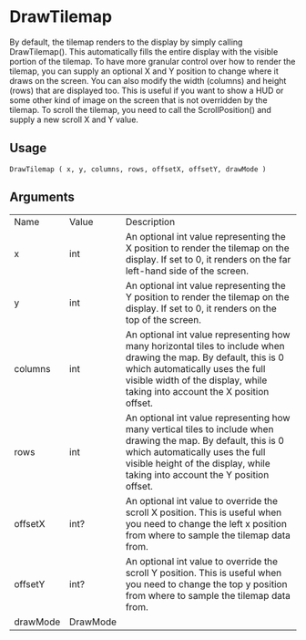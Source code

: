 # DrawTilemap

By default, the tilemap renders to the display by simply calling DrawTilemap(). This automatically fills the entire display with the visible portion of the tilemap. To have more granular control over how to render the tilemap, you can supply an optional X and Y position to change where it draws on the screen. You can also modify the width (columns) and height (rows) that are displayed too. This is useful if you want to show a HUD or some other kind of image on the screen that is not overridden by the tilemap. To scroll the tilemap, you need to call the ScrollPosition() and supply a new scroll X and Y value.

## Usage

`DrawTilemap ( x, y, columns, rows, offsetX, offsetY, drawMode )`

## Arguments

<table>
  <tr>
    <td>Name</td>
    <td>Value</td>
    <td>Description</td>
  </tr>
  <tr>
    <td>x</td>
    <td>int</td>
    <td>An optional int value representing the X position to render the tilemap on the display. If set to 0, it renders on the far left-hand side of the screen.</td>
  </tr>
  <tr>
    <td>y</td>
    <td>int</td>
    <td>An optional int value representing the Y position to render the tilemap on the display. If set to 0, it renders on the top of the screen.</td>
  </tr>
  <tr>
    <td>columns</td>
    <td>int</td>
    <td>An optional int value representing how many horizontal tiles to include when drawing the map. By default, this is 0 which automatically uses the full visible width of the display, while taking into account the X position offset.</td>
  </tr>
  <tr>
    <td>rows</td>
    <td>int</td>
    <td>An optional int value representing how many vertical tiles to include when drawing the map. By default, this is 0 which automatically uses the full visible height of the display, while taking into account the Y position offset.</td>
  </tr>
  <tr>
    <td>offsetX</td>
    <td>int?</td>
    <td>An optional int value to override the scroll X position. This is useful when you need to change the left x position from where to sample the tilemap data from.</td>
  </tr>
  <tr>
    <td>offsetY</td>
    <td>int?</td>
    <td>An optional int value to override the scroll Y position. This is useful when you need to change the top y position from where to sample the tilemap data from.</td>
  </tr>
  <tr>
    <td>drawMode</td>
    <td>DrawMode</td>
    <td></td>
  </tr>
</table>


